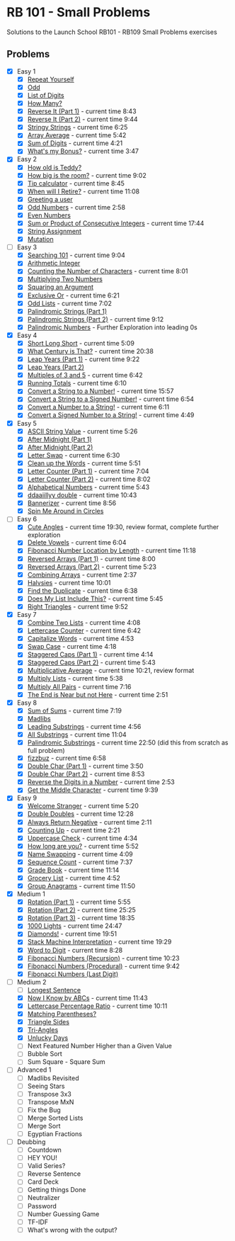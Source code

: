 # RB 101 - Small Problems

Solutions to the Launch School RB101 - RB109 Small Problems exercises

## Problems

- [x] Easy 1
  - [x] [Repeat Yourself](./easy_1/01.rb)
  - [x] [Odd](./easy_1/02.rb)
  - [x] [List of Digits](./easy_1/03.rb)
  - [x] [How Many?](./easy_1/04.rb)
  - [x] [Reverse It (Part 1)](./easy_1/05.rb) - current time 8:43
  - [x] [Reverse It (Part 2)](./easy_1/06.rb) - current time 9:44
  - [x] [Stringy Strings](./easy_1/07.rb) - current time 6:25
  - [x] [Array Average](./easy_1/08.rb) - current time 5:42
  - [x] [Sum of Digits](./easy_1/09.rb) - current time 4:21
  - [x] [What's my Bonus?](./easy_1/10.rb) - current time 3:47
- [x] Easy 2
  - [x] [How old is Teddy?](./easy_2/01.rb)
  - [x] [How big is the room?](./easy_2/02.rb) - current time 9:02
  - [x] [Tip calculator](./easy_2/03.rb) - current time 8:45
  - [x] [When will I Retire?](./easy_2/04.rb) - current time 11:08
  - [x] [Greeting a user](./easy_2/05.rb)
  - [x] [Odd Numbers](./easy_2/06.rb) - current time 2:58
  - [x] [Even Numbers](./easy_2/07.rb)
  - [x] [Sum or Product of Consecutive Integers](./easy_2/08.rb) - current time 17:44
  - [x] [String Assignment](./easy_2/09.rb)
  - [x] [Mutation](./easy_2/10.rb)
- [ ] Easy 3
  - [x] [Searching 101](./easy_3/01.rb) - current time 9:04
  - [x] [Arithmetic Integer](./easy_3/02.rb)
  - [x] [Counting the Number of Characters](./easy_3/03.rb) - current time 8:01
  - [x] [Multiplying Two Numbers](./easy_3/04.rb)
  - [x] [Squaring an Argument](./easy_3/05.rb)
  - [x] [Exclusive Or](./easy_3/06.rb) - current time 6:21
  - [x] [Odd Lists](./easy_3/07.rb) - current time 7:02
  - [x] [Palindromic Strings (Part 1)](./easy_3/08.rb)
  - [x] [Palindromic Strings (Part 2)](./easy_3/09.rb) - current time 9:12
  - [x] [Palindromic Numbers](./easy_3/10.rb) - Further Exploration into leading 0s
- [x] Easy 4
  - [x] [Short Long Short](./easy_4/01.rb) - current time 5:09
  - [x] [What Century is That?](./easy_4/02.rb) - current time 20:38
  - [x] [Leap Years (Part 1)](./easy_4/03.rb) - current time 9:22
  - [x] [Leap Years (Part 2)](./easy_4/04.rb)
  - [x] [Multiples of 3 and 5](./easy_4/05.rb) - current time 6:42
  - [x] [Running Totals](./easy_4/06.rb) - current time 6:10
  - [x] [Convert a String to a Number!](./easy_4/07.rb) - current time 15:57
  - [x] [Convert a String to a Signed Number!](./easy_4/08.rb) - current time 6:54
  - [x] [Convert a Number to a String!](./easy_4/09.rb) - current time 6:11
  - [x] [Convert a Signed Number to a String!](./easy_4/10.rb) - current time 4:49
- [x] Easy 5
  - [x] [ASCII String Value](./easy_5/01.rb) - current time 5:26
  - [x] [After Midnight (Part 1)](./easy_5/02.rb)
  - [x] [After Midnight (Part 2)](./easy_5/03.rb)
  - [x] [Letter Swap](./easy_5/04.rb) - current time 6:30
  - [x] [Clean up the Words](./easy_5/05.rb) - current time 5:51
  - [x] [Letter Counter (Part 1)](./easy_5/06.rb) - current time 7:04
  - [x] [Letter Counter (Part 2)](./easy_5/07.rb) - current time 8:02
  - [x] [Alphabetical Numbers](./easy_5/08.rb) - current time 5:43
  - [x] [ddaaiillyy double](./easy_5/09.rb) - current time 10:43
  - [x] [Bannerizer](./easy_5/10.rb) - current time 8:56
  - [x] [Spin Me Around in Circles](./easy_5/11.md)
- [ ] Easy 6
  - [x] [Cute Angles](./easy_6/01.rb) - current time 19:30, review format, complete further exploration
  - [x] [Delete Vowels](./easy_6/02.rb) - current time 6:04
  - [x] [Fibonacci Number Location by Length](./easy_6/03.rb) - current time 11:18
  - [x] [Reversed Arrays (Part 1)](./easy_6/04.rb) - current time 8:00
  - [x] [Reversed Arrays (Part 2)](./easy_6/05.rb) - current time 5:23
  - [x] [Combining Arrays](./easy_6/06.rb) - current time 2:37
  - [x] [Halvsies](./easy_6/07.rb) - current time 10:01
  - [x] [Find the Duplicate](./easy_6/08.rb) - current time 6:38
  - [x] [Does My List Include This?](./easy_6/09.rb) - current time 5:45
  - [x] [Right Triangles](./easy_6/10.rb) - current time 9:52
- [x] Easy 7
  - [x] [Combine Two Lists](./easy_7/01.rb) - current time 4:08
  - [x] [Lettercase Counter](./easy_7/02.rb) - current time 6:42
  - [x] [Capitalize Words](./easy_7/03.rb) - current time 4:53
  - [x] [Swap Case](./easy_7/04.rb) - current time 4:18
  - [x] [Staggered Caps (Part 1)](./easy_7/05.rb) - current time 4:14
  - [x] [Staggered Caps (Part 2)](./easy_7/06.rb) - current time 5:43
  - [x] [Multiplicative Average](./easy_7/07.rb) - current time 10:21, review format
  - [x] [Multiply Lists](./easy_7/08.rb) - current time 5:38
  - [x] [Multiply All Pairs](./easy_7/09.rb) - current time 7:16
  - [x] [The End is Near but not Here](./easy_7/10.rb) - current time 2:51
- [x] Easy 8
  - [x] [Sum of Sums](./easy_8/01.rb) - current time 7:19
  - [x] [Madlibs](./easy_8/02.rb)
  - [x] [Leading Substrings](./easy_8/03.rb) - current time 4:56
  - [x] [All Substrings](./easy_8/04.rb) - current time 11:04
  - [x] [Palindromic Substrings](./easy_8/05.rb) - current time 22:50 (did this from scratch as full problem)
  - [x] [fizzbuz](./easy_8/06.rb) - current time 6:58
  - [x] [Double Char (Part 1)](./easy_8/07.rb) - current time 3:50
  - [x] [Double Char (Part 2)](./easy_8/08.rb) - current time 8:53
  - [x] [Reverse the Digits in a Number](./easy_8/09.rb) - current time 2:53
  - [x] [Get the Middle Character](./easy_8/10.rb) - current time 9:39
- [x] Easy 9
  - [x] [Welcome Stranger](./easy_9/01.rb) - current time 5:20
  - [x] [Double Doubles](./easy_9/02.rb) - current time 12:28
  - [x] [Always Return Negative](./easy_9/03.rb) - current time 2:11
  - [x] [Counting Up](./easy_9/04.rb) - current time 2:21
  - [x] [Uppercase Check](./easy_9/05.rb) - current time 4:34
  - [x] [How long are you?](./easy_9/06.rb) - current time 5:52
  - [x] [Name Swapping](./easy_9/07.rb) - current time 4:09
  - [x] [Sequence Count](./easy_9/08.rb) - current time 7:37
  - [x] [Grade Book](./easy_9/09.rb) - current time 11:14
  - [x] [Grocery List](./easy_9/10.rb) - current time 4:52
  - [x] [Group Anagrams](./easy_9/11.rb) - current time 11:50
- [x] Medium 1
  - [x] [Rotation (Part 1)](./medium_1/01.rb) - current time 5:55
  - [x] [Rotation (Part 2)](./medium_1/02.rb) - current time 25:25
  - [x] [Rotation (Part 3)](./medium_1/03.rb) - current time 18:35
  - [x] [1000 Lights](./medium_1/04.rb) - current time 24:47
  - [x] [Diamonds!](./medium_1/05.rb) - current time 19:51
  - [x] [Stack Machine Interpretation](./medium_1/06.rb) - current time 19:29
  - [x] [Word to Digit](./medium_1/07.rb) - current time 8:28
  - [x] [Fibonacci Numbers (Recursion)](./medium_1/08.rb) - current time 10:23
  - [x] [Fibonacci Numbers (Procedural)](./medium_1/09.rb) - current time 9:42
  - [x] [Fibonacci Numbers (Last Digit)](./medium_1/10.rb)
- [ ] Medium 2
  - [ ] [Longest Sentence](./medium_2/01.rb)
  - [x] [Now I Know by ABCs](./medium_2/02.rb) - current time 11:43
  - [x] [Lettercase Percentage Ratio](./medium_2/03.rb) - current time 10:11
  - [x] [Matching Parentheses?](./medium_2/04.rb)
  - [x] [Triangle Sides](./medium_2/05.rb)
  - [x] [Tri-Angles](./medium_2/06.rb)
  - [x] [Unlucky Days](./medium_2/07.rb)
  - [ ] Next Featured Number Higher than a Given Value
  - [ ] Bubble Sort
  - [ ] Sum Square - Square Sum
- [ ] Advanced 1
  - [ ] Madlibs Revisited
  - [ ] Seeing Stars
  - [ ] Transpose 3x3
  - [ ] Transpose MxN
  - [ ] Fix the Bug
  - [ ] Merge Sorted Lists
  - [ ] Merge Sort
  - [ ] Egyptian Fractions
- [ ] Deubbing
  - [ ] Countdown
  - [ ] HEY YOU!
  - [ ] Valid Series?
  - [ ] Reverse Sentence
  - [ ] Card Deck
  - [ ] Getting things Done
  - [ ] Neutralizer
  - [ ] Password
  - [ ] Number Guessing Game
  - [ ] TF-IDF
  - [ ] What's wrong with the output?
